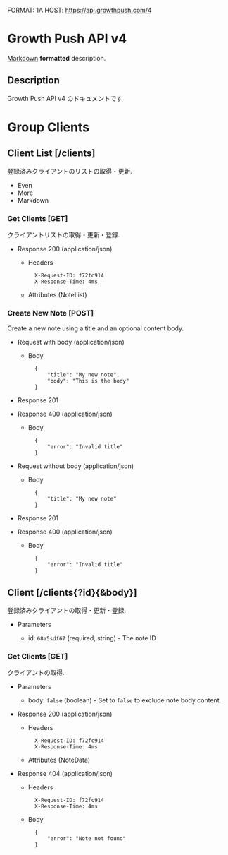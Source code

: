 FORMAT: 1A
HOST: https://api.growthpush.com/4

# Growth Push API v4
[Markdown](http://daringfireball.net/projects/markdown/syntax) **formatted** description.

## Description
Growth Push API v4 のドキュメントです

# Group Clients

## Client List [/clients]
登録済みクライアントのリストの取得・更新.

+ Even
+ More
+ Markdown

### Get Clients [GET]
クライアントリストの取得・更新・登録.

+ Response 200 (application/json)

    + Headers

            X-Request-ID: f72fc914
            X-Response-Time: 4ms

    + Attributes (NoteList)


### Create New Note [POST]
Create a new note using a title and an optional content body.

+ Request with body (application/json)

    + Body

            {
                "title": "My new note",
                "body": "This is the body"
            }

+ Response 201

+ Response 400 (application/json)

    + Body

            {
                "error": "Invalid title"
            }

+ Request without body (application/json)

    + Body

            {
                "title": "My new note"
            }

+ Response 201

+ Response 400 (application/json)

    + Body

            {
                "error": "Invalid title"
            }

## Client [/clients{?id}{&body}]
登録済みクライアントの取得・更新・登録.

+ Parameters

    + id: `68a5sdf67` (required, string) - The note ID

### Get Clients [GET]
クライアントの取得.

+ Parameters

    + body: `false` (boolean) - Set to `false` to exclude note body content.

+ Response 200 (application/json)

    + Headers

            X-Request-ID: f72fc914
            X-Response-Time: 4ms

    + Attributes (NoteData)

+ Response 404 (application/json)

    + Headers

            X-Request-ID: f72fc914
            X-Response-Time: 4ms

    + Body

            {
                "error": "Note not found"
            }